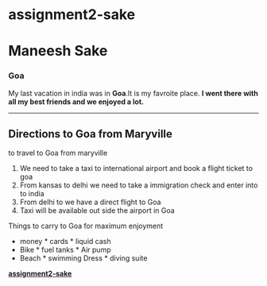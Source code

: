 # assignment2-sake

# Maneesh Sake

### Goa

My last vacation in india was in **Goa**.It is my favroite place.
**I went there with all my best friends and we enjoyed a lot.**

---
## Directions to Goa from Maryville

to travel to Goa from maryville
1. We need to take a taxi to international airport and book a flight ticket to goa
2. From kansas to delhi we need to take a immigration check and enter into to india 
3. From delhi to we have a direct flight to Goa 
4. Taxi will be available out side the airport in Goa 

Things to carry to Goa for maximum enjoyment
* money 
      * cards 
      * liquid cash 
* Bike 
       * fuel tanks 
       * Air pump
* Beach
       * swimming Dress
       * diving suite


**[assignment2-sake](AboutMe.md)**
